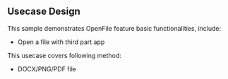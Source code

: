 ## Usecase Design

This sample demonstrates OpenFile feature basic functionalities, include:

* Open a file with third part app

This usecase covers following method:

* DOCX/PNG/PDF file
